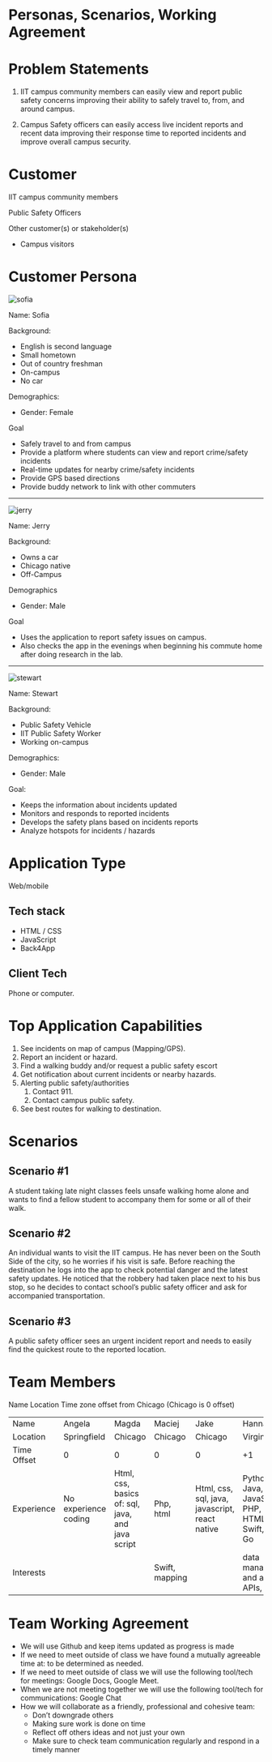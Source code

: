 # Personas, Scenarios, Working Agreement


# Problem Statements

1. IIT campus community members can easily view and report public safety concerns improving their ability to safely travel to, from, and around campus.

2. Campus Safety officers can easily access live incident reports and recent data improving their response time to reported incidents and improve overall campus security.


# Customer

IIT campus community members

Public Safety Officers

Other customer(s) or stakeholder(s)

* Campus visitors



# Customer Persona 
![sofia](https://user-images.githubusercontent.com/97997238/151097069-5bc81ea7-6b4a-4855-8b02-2c6c19fe494a.png)

Name: Sofia

Background:

* English is second language
* Small hometown
* Out of country freshman
* On-campus
* No car

Demographics:

* Gender: Female

Goal



* Safely travel to and from campus
* Provide a platform where students can view and report crime/safety incidents
* Real-time updates for nearby crime/safety incidents
* Provide GPS based directions
* Provide buddy network to link with other commuters
___

![jerry](https://user-images.githubusercontent.com/97997238/151097091-3f99684f-fe1b-46a5-ad2c-d74e3562bdc2.png)

Name: Jerry

Background:


* Owns a car
* Chicago native
* Off-Campus

Demographics



* Gender: Male

Goal



* Uses the application to report safety issues on campus. 
* Also checks the app in the evenings when beginning his commute home after doing research in the lab. 
___
![stewart](https://user-images.githubusercontent.com/97997238/151097103-ef226133-7c7e-47c5-aee7-70ae609c74a8.png)

Name: Stewart

Background: 


* Public Safety Vehicle
* IIT Public Safety Worker 
* Working on-campus

Demographics:



* Gender: Male

Goal: 



* Keeps the information about incidents updated
* Monitors and responds to reported incidents
* Develops the safety plans based on incidents reports 
* Analyze hotspots for incidents / hazards



# Application Type 

Web/mobile


## Tech stack



* HTML / CSS
* JavaScript
* Back4App


## Client Tech

Phone or computer.


# Top Application Capabilities 



1. See incidents on map of campus (Mapping/GPS).
2. Report an incident or hazard.
3. Find a walking buddy and/or request a public safety escort
4. Get notification about current incidents or nearby hazards.
5. Alerting public safety/authorities
    1. Contact 911. 
    2. Contact campus public safety.
6. See best routes for walking to destination. 


# Scenarios

## Scenario #1

A student taking late night classes feels unsafe walking home alone and wants to find a fellow student to accompany them for some or all of their walk.

## Scenario #2

An individual wants to visit the IIT campus. He has never been on the South Side of the city, so he worries if his visit is safe. Before reaching the destination he logs into the app to check potential danger and the latest safety updates. He noticed that the robbery had taken place next to his bus stop, so he decides to contact school’s public safety officer and ask for accompanied transportation.

## Scenario #3

A public safety officer sees an urgent incident report and needs to easily find the quickest route to the reported location.


# Team Members

Name Location Time zone offset from Chicago (Chicago is 0 offset)


<table>
  <tr>
   <td>Name
   </td>
   <td>Angela
   </td>
   <td>Magda
   </td>
   <td>Maciej
   </td>
   <td>Jake
   </td>
   <td>Hannah
   </td>
  </tr>
  <tr>
   <td>Location
   </td>
   <td>Springfield 
   </td>
   <td>Chicago 
   </td>
   <td>Chicago 
   </td>
   <td>Chicago 
   </td>
   <td>Virginia 
   </td>
  </tr>
  <tr>
   <td>Time Offset
   </td>
   <td>0 
   </td>
   <td>0 
   </td>
   <td>0 
   </td>
   <td>0 
   </td>
   <td>+1
   </td>
  </tr>
  <tr>
   <td>Experience
   </td>
   <td>No experience coding
   </td>
   <td>Html, css, basics of: sql, java, and java script
   </td>
   <td>Php, html 
   </td>
   <td>Html, css, sql, java, javascript, react native
   </td>
   <td>Python, Java, JavaScript, PHP, SQL, HTML/CSS, Swift, .NET, Go
   </td>
  </tr>
  <tr>
   <td>Interests
   </td>
   <td>
   </td>
   <td>
   </td>
   <td>Swift, mapping
   </td>
   <td>
   </td>
   <td>data management and analysis, APIs, 
   </td>
  </tr>
</table>



# Team Working Agreement



* We will use Github and keep items updated as progress is made
* If we need to meet outside of class we have found a mutually agreeable time at: to be determined as needed. 
* If we need to meet outside of class we will use the following tool/tech for meetings: Google Docs, Google Meet. 
* When we are not meeting together we will use the following tool/tech for communications: Google Chat
* How we will collaborate as a friendly, professional and cohesive team:
    * Don’t downgrade others
    * Making sure work is done on time 
    * Reflect off others ideas and not just your own
    * Make sure to check team communication regularly and respond in a timely manner
